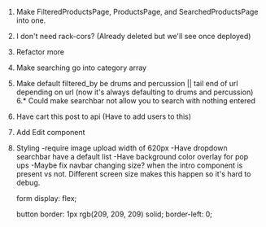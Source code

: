 1. Make FilteredProductsPage, ProductsPage, and SearchedProductsPage into one.

2. I don't need rack-cors? (Already deleted but we'll see once deployed)
3. Refactor more
4. Make searching go into category array
5. Make default filtered_by be drums and percussion || tail end of url depending on url (now it's always defaulting to drums and percussion)
6.* Could make searchbar not allow you to search with nothing entered
7. Have cart this post to api (Have to add users to this)
8. Add Edit component
9. Styling
	-require image upload width of 620px
	-Have dropdown searchbar have a default list
	-Have background color overlay for pop ups
	-Maybe fix navbar changing size? when the intro component is present vs not. Different screen size makes this happen so it's hard to debug.


	form
		display: flex;

	button 
		border: 1px rgb(209, 209, 209) solid;
		border-left: 0;